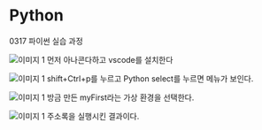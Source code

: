 # Python
0317 파이썬 실습 과정

![이미지 1](2025AI/myFirst/anaconda.png)
먼저 아나콘다하고 vscode를 설치한다

![이미지 1](이미지/select.png)
shift+Ctrl+p를 누르고 Python select를 누르면 메뉴가 보인다.

![이미지 1](이미지/myFrist.png)
방금 만든 myFirst라는 가상 환경을 선택한다.

![이미지 1](이미지/pyqt.png)
주소록을 실행시킨 결과이다.




